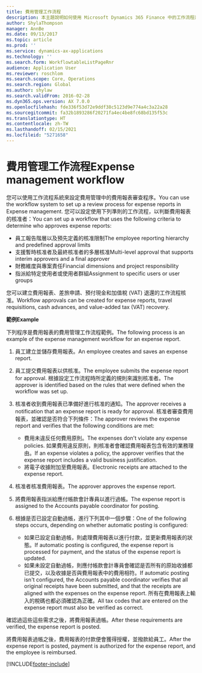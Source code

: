 ```yaml
---
title: 費用管理工作流程
description: 本主題說明如何使用 Microsoft Dynamics 365 Finance 中的工作流程系統，以設定費用管理中的費用報表審查程序。
author: ShylaThompson
manager: AnnBe
ms.date: 09/13/2017
ms.topic: article
ms.prod: ''
ms.service: dynamics-ax-applications
ms.technology: ''
ms.search.form: WorkflowtableListPageRnr
audience: Application User
ms.reviewer: roschlom
ms.search.scope: Core, Operations
ms.search.region: Global
ms.author: shylaw
ms.search.validFrom: 2016-02-28
ms.dyn365.ops.version: AX 7.0.0
ms.openlocfilehash: fde336f53d72e9ddf38c5123d9e774a4c3a22a28
ms.sourcegitcommit: fa32b1893286f20271fa4ec4be8fc68bd135f53c
ms.translationtype: HT
ms.contentlocale: zh-TW
ms.lasthandoff: 02/15/2021
ms.locfileid: "5271658"
---
```

# <a name="expense-management-workflow"></a><span data-ttu-id="1faa5-103">費用管理工作流程</span><span class="sxs-lookup"><span data-stu-id="1faa5-103">Expense management workflow</span></span>

<span data-ttu-id="1faa5-104">您可以使用工作流程系統來設定費用管理中的費用報表審查程序。</span><span class="sxs-lookup"><span data-stu-id="1faa5-104">You can use the workflow system to set up a review process for expense reports in Expense management.</span></span> <span data-ttu-id="1faa5-105">您可以設定使用下列準則的工作流程，以判斷費用報表的核准者：</span><span class="sxs-lookup"><span data-stu-id="1faa5-105">You can set up a workflow that uses the following criteria to determine who approves expense reports:</span></span>

- <span data-ttu-id="1faa5-106">員工報告階層以及預先定義的核准限制</span><span class="sxs-lookup"><span data-stu-id="1faa5-106">The employee reporting hierarchy and predefined approval limits</span></span>
- <span data-ttu-id="1faa5-107">支援暫時核准者及最終核准者的多層核准</span><span class="sxs-lookup"><span data-stu-id="1faa5-107">Multi-level approval that supports interim approvers and a final approver</span></span>
- <span data-ttu-id="1faa5-108">財務維度與專案責任</span><span class="sxs-lookup"><span data-stu-id="1faa5-108">Financial dimensions and project responsibility</span></span>
- <span data-ttu-id="1faa5-109">指派給特定使用者或使用者群組</span><span class="sxs-lookup"><span data-stu-id="1faa5-109">Assignment to specific users or user groups</span></span>

<span data-ttu-id="1faa5-110">您可以建立費用報表、差旅申請、預付現金和加值稅 (VAT) 退還的工作流程核准。</span><span class="sxs-lookup"><span data-stu-id="1faa5-110">Workflow approvals can be created for expense reports, travel requisitions, cash advances, and value-added tax (VAT) recovery.</span></span>

<span data-ttu-id="1faa5-111">**範例**</span><span class="sxs-lookup"><span data-stu-id="1faa5-111">**Example**</span></span>

<span data-ttu-id="1faa5-112">下列程序是費用報表的費用管理工作流程範例。</span><span class="sxs-lookup"><span data-stu-id="1faa5-112">The following process is an example of the expense management workflow for an expense report.</span></span>

1. <span data-ttu-id="1faa5-113">員工建立並儲存費用報表。</span><span class="sxs-lookup"><span data-stu-id="1faa5-113">An employee creates and saves an expense report.</span></span>
2. <span data-ttu-id="1faa5-114">員工提交費用報表以供核准。</span><span class="sxs-lookup"><span data-stu-id="1faa5-114">The employee submits the expense report for approval.</span></span> <span data-ttu-id="1faa5-115">根據設定工作流程時所定義的規則來識別核准者。</span><span class="sxs-lookup"><span data-stu-id="1faa5-115">The approver is identified based on the rules that were defined when the workflow was set up.</span></span>
3. <span data-ttu-id="1faa5-116">核准者收到費用報表已準備好進行核准的通知。</span><span class="sxs-lookup"><span data-stu-id="1faa5-116">The approver receives a notification that an expense report is ready for approval.</span></span> <span data-ttu-id="1faa5-117">核准者審查費用報表，並確認是否符合下列條件：</span><span class="sxs-lookup"><span data-stu-id="1faa5-117">The approver reviews the expense report and verifies that the following conditions are met:</span></span>

    - <span data-ttu-id="1faa5-118">費用未違反任何費用原則。</span><span class="sxs-lookup"><span data-stu-id="1faa5-118">The expenses don't violate any expense policies.</span></span> <span data-ttu-id="1faa5-119">如果費用違反原則，則核准者會確認費用報表包含有效的業務理由。</span><span class="sxs-lookup"><span data-stu-id="1faa5-119">If an expense violates a policy, the approver verifies that the expense report includes a valid business justification.</span></span>
    - <span data-ttu-id="1faa5-120">將電子收據附加至費用報表。</span><span class="sxs-lookup"><span data-stu-id="1faa5-120">Electronic receipts are attached to the expense report.</span></span>

4. <span data-ttu-id="1faa5-121">核准者核准費用報表。</span><span class="sxs-lookup"><span data-stu-id="1faa5-121">The approver approves the expense report.</span></span>
5. <span data-ttu-id="1faa5-122">將費用報表指派給應付帳款會計專員以進行過帳。</span><span class="sxs-lookup"><span data-stu-id="1faa5-122">The expense report is assigned to the Accounts payable coordinator for posting.</span></span>
6. <span data-ttu-id="1faa5-123">根據是否已設定自動過帳，進行下列其中一個步驟：</span><span class="sxs-lookup"><span data-stu-id="1faa5-123">One of the following steps occurs, depending on whether automatic posting is configured:</span></span>

    - <span data-ttu-id="1faa5-124">如果已設定自動過帳，則處理費用報表以進行付款，並更新費用報表的狀態。</span><span class="sxs-lookup"><span data-stu-id="1faa5-124">If automatic posting is configured, the expense report is processed for payment, and the status of the expense report is updated.</span></span>
    - <span data-ttu-id="1faa5-125">如果未設定自動過帳，則應付帳款會計專員會確認是否所有的原始收據都已提交，以及收據是否與費用報表中的費用相符。</span><span class="sxs-lookup"><span data-stu-id="1faa5-125">If automatic posting isn't configured, the Accounts payable coordinator verifies that all original receipts have been submitted, and that the receipts are aligned with the expenses on the expense report.</span></span> <span data-ttu-id="1faa5-126">所有在費用報表上輸入的稅碼也都必須確認為正確。</span><span class="sxs-lookup"><span data-stu-id="1faa5-126">All tax codes that are entered on the expense report must also be verified as correct.</span></span>

<span data-ttu-id="1faa5-127">確認過這些這些需求之後，將費用報表過帳。</span><span class="sxs-lookup"><span data-stu-id="1faa5-127">After these requirements are verified, the expense report is posted.</span></span>

<span data-ttu-id="1faa5-128">將費用報表過帳之後，費用報表的付款便會獲得授權，並撥款給員工。</span><span class="sxs-lookup"><span data-stu-id="1faa5-128">After the expense report is posted, payment is authorized for the expense report, and the employee is reimbursed.</span></span>


[!INCLUDE[footer-include](../includes/footer-banner.md)]